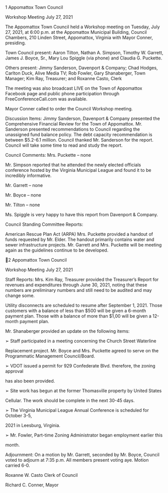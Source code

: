 1  Appomattox Town Council

Workshop Meeting
July 27, 2021

The Appomattox Town Council held a Workshop meeting on Tuesday, July 27, 2021, at 6:00
p.m. at the Appomattox Municipal Building, Council Chambers, 210 Linden Street, Appomattox,
Virginia with Mayor Conner, presiding.

Town Council present:  Aaron Tilton, Nathan A. Simpson, Timothy W. Garrett, James J. Boyce,
Sr., Mary Lou Spiggle (via phone) and Claudia G. Puckette.

Others present:  Jimmy Sanderson, Davenport & Company; Chad Hodges, Carlton Duck, Alive
Media TV; Rob Fowler, Gary Shanaberger, Town Manager; Kim Ray, Treasurer; and Roxanne
Casto, Clerk

The meeting was also broadcast LIVE on the Town of Appomattox Facebook page and public
phone participation through FreeConferenceCall.com was available.

Mayor Conner called to order the Council Workshop meeting.

Discussion Items:
Jimmy Sanderson, Davenport & Company presented the Comprehensive Financial Review for
the Town of Appomattox.  Mr. Sanderson presented recommendations to Council regarding the
unassigned fund balance policy.  The debt capacity recommendation is between $5.2-6.1 million.
Council thanked Mr. Sanderson for the report.  Council will take some time to read and study the
report.

Council Comments:
Mrs. Puckette – none

Mr. Simpson reported that he attended the newly elected officials conference hosted by the
Virginia Municipal League and found it to be incredibly informative.

Mr. Garrett – none

Mr. Boyce – none

Mr. Tilton – none

Ms. Spiggle is very happy to have this report from Davenport & Company.

Council Standing Committee Reports:

American Rescue Plan Act (ARPA)
Mrs. Puckette provided a handout of funds requested by Mr. Elder.  The handout primarily
contains water and sewer infrastructure projects.  Mr. Garrett and Mrs. Puckette will be meeting
again as the guidelines continue to be developed.

2  Appomattox Town Council

Workshop Meeting
July 27, 2021

Staff Reports:
Mrs. Kim Ray, Treasurer provided the Treasurer’s Report for revenues and expenditures through
June 30, 2021, noting that these numbers are preliminary numbers and still need to be audited
and may change some.

Utility disconnects are scheduled to resume after September 1, 2021.  Those customers with a
balance of less than $500 will be given a 6-month payment plan.  Those with a balance of more
than $1,00 will be given a 12-month payment plan.

Mr. Shanaberger provided an update on the following items:

➢  Staff participated in a meeting concerning the Church Street Waterline

Replacement project.  Mr. Boyce and Mrs. Puckette agreed to serve on the
Programmatic Management Council/Board.

➢  VDOT issued a permit for 929 Confederate Blvd. therefore, the zoning approval

has also been provided.

➢  Site work has begun at the former Thomasville property by United States

Cellular.  The work should be complete in the next 30-45 days.

➢  The Virginia Municipal League Annual Conference is scheduled for October 3-5,

2021 in Leesburg, Virginia.

➢  Mr. Fowler, Part-time Zoning Administrator began employment earlier this

month.

Adjournment:
On a motion by Mr. Garrett, seconded by Mr. Boyce, Council voted to adjourn at 7:35 p.m.  All
members present voting aye.  Motion carried 6-0.

Roxanne W. Casto
Clerk of Council

Richard C. Conner, Mayor

